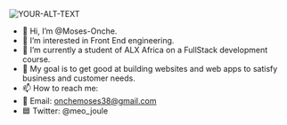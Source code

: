 <picture>
 <source media="(prefers-color-scheme: dark)" srcset="YOUR-DARKMODE-IMAGE">
 <source media="(prefers-color-scheme: light)" srcset="YOUR-LIGHTMODE-IMAGE">
 <img alt="YOUR-ALT-TEXT" src="YOUR-DEFAULT-IMAGE">
</picture>

- 👋 Hi, I’m @Moses-Onche.
- 👀 I’m interested in Front End engineering.
- 🌱 I’m currently a student of ALX Africa on a FullStack development course.
- 🌱 My goal is to get good at building websites and web apps to satisfy business and customer needs.
- 📫 How to reach me:
- 💌 Email: onchemoses38@gmail.com
- 🟦 Twitter: @meo_joule

<!---
Moses-Onche/Moses-Onche is a ✨ special ✨ repository because its `README.md` (this file) appears on your GitHub profile.
You can click the Preview link to take a look at your changes.
--->
